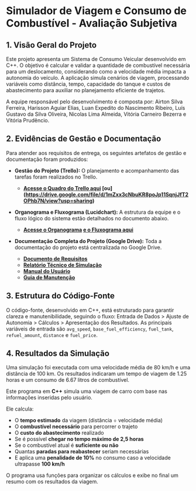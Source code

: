 # Simulador de Viagem e Consumo de Combustível - Avaliação Subjetiva

## 1. Visão Geral do Projeto
Este projeto apresenta um Sistema de Consumo Veicular desenvolvido em C++. O objetivo é calcular e validar a quantidade de combustível necessária para um deslocamento, considerando como a velocidade média impacta a autonomia do veículo. A aplicação simula cenários de viagem, processando variáveis como distância, tempo, capacidade do tanque e custos de abastecimento para auxiliar no planejamento eficiente de trajetos.

A equipe responsável pelo desenvolvimento é composta por: Airton Silva Ferreira, Harisson Aguiar Elias, Luan Expedito do Nascimento Ribeiro, Luís Gustavo da Silva Oliveira, Nicolas Lima Almeida, Vitória Carneiro Bezerra e Vitória Prudêncio.

## 2. Evidências de Gestão e Documentação

Para atender aos requisitos de entrega, os seguintes artefatos de gestão e documentação foram produzidos:

* **Gestão do Projeto (Trello):** O planejamento e acompanhamento das tarefas foram realizados no Trello.
    * **[Acesse o Quadro do Trello aqui](https://trello.com/invite/b/68e46b4030ddabd091467d08/ATTIf485ea6a3bf0c2f3b1d261f26a6d3f98F6A52C8A/plano-de-acao-projeto-do-sandro) 
    [ou] (https://drive.google.com/file/d/1mZxx3cNbuKR8poJp11SqnjJfT2OPhb7N/view?usp=sharing)**

* **Organograma e Fluxograma (Lucidchart):** A estrutura da equipe e o fluxo lógico do sistema estão detalhados no documento abaixo.
    * **[Acesse o Organograma](https://lucid.app/lucidchart/865373ca-b284-40b2-86ef-6cea69f871bd/edit?viewport_loc=-405%2C237%2C2392%2C1173%2CL6LdhCrfnsHj&invitationId=inv_58fb2498-b660-4fb6-a215-7f4c46f3fc43) [e o Fluxograma aqui](https://drive.google.com/file/d/18cPPFL0FAsa-bBKQx3O8tfT3e6nJC8fo/view?usp=sharing)**

* **Documentação Completa do Projeto (Google Drive):** Toda a documentação do projeto está centralizada no Google Drive.
    * **[Documento de Requisitos](https://drive.google.com/file/d/1q-qaULdTsIrWsw-8lecjkt0PvzNnZZv3/view?usp=sharing)**
    * **[Relatório Técnico de Simulação](https://drive.google.com/file/d/1QP6TvlsBGFZqsYpySZMZiMeeplJxLw6z/view?usp=sharing)**
    * **[Manual do Usuário](https://drive.google.com/file/d/1zOp2jPrWjlV-54cZMxPe8tyv3c3M_9Ns/view?usp=sharing)**
    * **[Guia de Manutenção](https://drive.google.com/file/d/1UQEeCbFhOgoHktkJliKqdw0j9JjfGl27/view?usp=sharing)**

## 3. Estrutura do Código-Fonte
O código-fonte, desenvolvido em C++, está estruturado para garantir clareza e manutenibilidade, seguindo o fluxo: Entrada de Dados > Ajuste de Autonomia > Cálculos > Apresentação dos Resultados. As principais variáveis de entrada são `avg_speed`, `base_fuel_efficiency`, `fuel_tank`, `refuel_amount`, `distance` e `fuel_price`.

## 4. Resultados da Simulação
Uma simulação foi executada com uma velocidade média de 80 km/h e uma distância de 100 km. Os resultados indicaram um tempo de viagem de 1.25 horas e um consumo de 6.67 litros de combustível.

Este programa em **C++** simula uma viagem de carro com base nas informações inseridas pelo usuário.

Ele calcula:

- O **tempo estimado** da viagem (distância ÷ velocidade média)  
- O **combustível necessário** para percorrer o trajeto  
- O **custo do abastecimento** realizado  
- Se é possível **chegar no tempo máximo de 2,5 horas**  
- Se o combustível atual é **suficiente ou não**  
- Quantas **paradas para reabastecer** seriam necessárias  
- E aplica uma **penalidade de 10%** no consumo caso a velocidade ultrapasse **100 km/h**

O programa usa funções para organizar os cálculos e exibe no final um resumo com os resultados da viagem.
